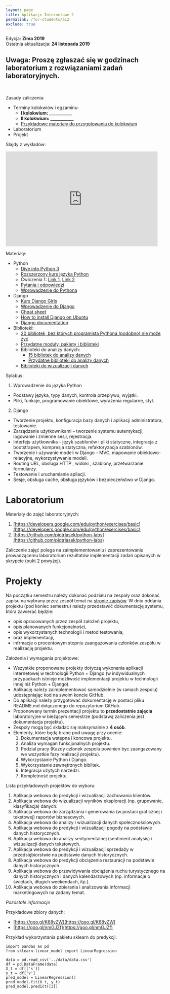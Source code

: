 ```yaml
---
layout: page
title: Aplikacje Internetowe 2 
permalink: /for-students/ai2
exclude: true
---
```


Edycja: **Zima 2019**<br>
Ostatnia aktualizacja: **24 listopada 2019**

## Uwaga: Proszę zgłaszać się w godzinach laboratorium z rozwiązaniami zadań laboratoryjnych.

<br>

Zasady zaliczenia:
* Terminy kolokwiów i egzaminu:
  * **I kolokwium: ___________**
  * **II kolokwium: ___________**
  <!-- * **Egzamin: _do ustalenia_** -->
  * [Przykładowe materiały do przygotowania do kolokwium](ai2-test-demo.pdf)
* Laboratorium
* Projekt

Slajdy z wykładów:

<iframe src="https://docs.google.com/presentation/d/1WvEaipq7ZvOKHNR-ZM_wT22bvGPMk6mrfQ4xBfAVclU/embed?start=false&loop=false&delayms=3000" frameborder="0" width="480" height="299" allowfullscreen="true" mozallowfullscreen="true" webkitallowfullscreen="true"></iframe>


Materiały:
* Python
  * [Dive into Python 3](http://www.diveintopython3.net)
  * [Rozszerzony kurs języka Python](https://www.ii.uni.wroc.pl/~marcinm/dyd/python/)
  * Ćwiczenia 1: [Link 1](http://exercism.io/languages/python/exercises), [Link 2](http://www.ling.gu.se/~lager/python_exercises.html)
  * [Pytania i odpowiedzi](https://docs.python.org/3/faq/programming.html)
  * [Wprowadzenie do Pythona](https://pl.python.org/view/kursy/lwdp.pdf)
* Django
  * [Kurs Django Girls](https://tutorial.djangogirls.org/pl/)
  * [Wprowadzenie do Django](http://www.python.rk.edu.pl/w/p/djangoindex/)
  * [Cheat sheet](https://www.mercurytide.co.uk/media/resources/Django/django10-cheat-sheet.pdf)
  * [How to install Django on Ubuntu](https://www.howtoforge.com/tutorial/how-to-install-django-on-ubuntu/)
  * [Django documentation](https://docs.djangoproject.com/en/1.11/)
* Biblioteki:
  * [20 bibliotek, bez których programista Pythona (podobno) nie może żyć](https://pythontips.com/2013/07/30/20-python-libraries-you-cant-live-without/)
  * [Przydatne moduły, pakiety i biblioteki](https://wiki.python.org/moin/UsefulModules)
  * Biblioteki do analizy danych:
    * [15 bibliotek do analizy danych](https://www.upwork.com/hiring/data/15-python-libraries-data-science/)
    * [Przydatne biblioteki do analizy danych](https://github.com/rasbt/pattern_classification/blob/master/resources/python_data_libraries.md)
  * [Biblioteki do wizualizacji danych](https://blog.modeanalytics.com/python-data-visualization-libraries/)


Sylabus:
1.	Wprowadzenie do języka Python
  * Podstawy języka, typy danych, kontrola przepływu, wyjątki.
  * Pliki, funkcje, programowanie obiektowe, wyrażenia regularne, styl.
2.	Django
  * Tworzenie projektu, konfiguracja bazy danych i aplikacji administratora, testowanie.
  * Zarządzanie użytkownikami – tworzenie systemu autentykacji, logowanie i zmienne sesji, rejestracja.
  * Interfejs użytkownika -  język szablonów i pliki statyczne, integracja z bootstrapem, kompresja statyczna, refaktoryzacja szablonów.
  * Tworzenie i używanie modeli w Django – MVC, mapowanie obiektowo-relacyjne, wykorzystywanie modeli.
  * Routing URL,  obsługa HTTP , widoki , szablony, przetwarzanie formularzy.
  * Testowanie i uruchamianie apliacji.
  * Sesje, obsługa cache, obsługa języków i bezpieczeństwo w Django.

# Laboratorium

Materiały do zajęć laboratoryjnych:
1. [https://developers.google.com/edu/python/exercises/basic](https://developers.google.com/edu/python/exercises/basic)
2. [https://github.com/piotrlasek/python-labs](https://github.com/piotrlasek/python-labs)

Zaliczenie zajęć polega na zaimplementowaniu i zaprezentowaniu
prowadzącemu laboratorium rezultatów implementacji zadań opisanych w
skrypcie (pukt 2 powyżej).

# Projekty

Na początku semestru należy dokonać podziału na zespoły oraz dokonać zapisu na wybrany przez
zespół temat na [stronie zapisów](https://docs.google.com/document/d/1tURNaPUu03KfPaMrOn8Kb6PSmH2685Tg2W3A_u4IsP8/edit?usp=sharing). W dniu oddania projektu (pod koniec semestru) należy przedstawić dokumentację systemu, która zawierać będzie:
* opis opracowanych przez zespół założeń projektu,
* opis planowanych funkcjonalności,
* opis wykorzystanych technologii i metod testowania,
* oraz implementacji,
* infrmacje o procentowym stopniu zaangażowania członków zespółu w realizację projektu.

Założenia i wymagania projektowe:
* Wszystkie proponowane projekty dotyczą wykonania aplikacji internetowej w technologii
  Python + Django (w indywidualnych przypadkach istnieje możliwość
  implementacji projektu w technologii innej niż Python + Django).
* Aplikację należy zaimplementować samodzielnie (w ramach zespolu) udostępniając kod
  na swoim koncie GitHub.
* Do aplikacji należy przygotować dokumentację w postaci pliku README.md dołączonego
  do repozytorium GitHub.
* Proponowany termin prezentacji projektu to **przedostatnie zajęcia** laboratoryjne w bieżącym
  semestrze (podstawą zaliczenia jest dokumentacja projektu).
* Zespoły mogą być składać się maksymalnie z **4 osób**.
* Elementy, które będą brane pod uwagę przy ocenie:
  1. Dokumentacja wstepna i koncowa projektu.
  1. Analiza wymagan funkcjonalnych projektu.
  1. Podzial pracy (Kazdy czlonek zespolu powinien byc zaangazowany we wszystkie fazy
     realizacji projektu).
  1. Wykorzystanie Python i Django.
  1. Wykorzystanie zewnętrznych biblitek.
  1. Integracja użytych narzedzi.
  1. Kompletność projektu.
  
Lista przykładowych projektów do wyboru:
 1. Aplikacja webowa do predykcji i wizualizacji zachowania klientów.
 1. Aplikacja webowa do wizualizacji wyników eksploracji (np. grupowanie, klasyfikacja) danych.
 1. Aplikacja webowa do zarządzania i generowania (w postaci graficznej i tekstowej) raportów biznesowych.
 1. Aplikacja webowa do analizy i wizualizacji danych społecznościowych.
 1. Aplikacja webowa do predykcji i wizualizacji pogody na podstawie danych historycznych.
 1. Aplikacja webowa do analizy sentymentalnej (sentiment analysis) i wizualizacji danych tekstowych.
 1. Aplikacja webowa do predykcji i wizualizacji sprzedaży w przedsiębiorstwie na podstawie danych historycznych.
 1. Aplikacja webowa do predykcji obciążenia restauracji na podstawie danych historycznych.
 1. Aplikacja webowa do przewidywania obciążenia ruchu turystycznego na danych historycznych i danych kalendarzowych (np. informacje o świętach, długich weekendach, itp.).
 1. Aplikacja webowa do zbierania i analizowania informacji marketingowych na zadany temat.

*Pozostałe informacje*

Przykładowe zbiory danych:
* [https://goo.gl/K68yZW](https://goo.gl/K68yZW)
* [https://goo.gl/nmGJZf](https://goo.gl/nmGJZf)

Przykład wykorzystania pakietu sklearn do predykcji:
```
import pandas as pd
from sklearn.linear_model import LinearRegression

data = pd.read_csv('../data/data.csv')
df = pd.DataFrame(data)
X_t = df[['s']]
y_t = df['v']
pred_model = LinearRegression()
pred_model.fit(X_t, y_t)
pred_model.predict([3])
```
